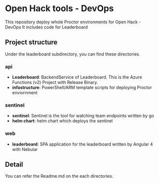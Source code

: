 # Open Hack tools - DevOps 

This repository deploy whole Proctor environments for Open Hack - DevOps
It includes code for Leaderboard

## Project structure

Under the leaderboard subdirectory, you can find these directories.

### api

* **Leaderboard**: BackendService of Leaderboard. This is the Azure Functions (v2) Project with Release Binary.
* **infastructure**: PowerShell/ARM template scripts for deploying Proctor enviornment

### sentinel

* **sentinel**: Sentinel is the tool for watching team endpoints written by go
* **helm chart**: helm chart which deploys the sentinel

### web 

* **leaderboard**: SPA application for the leaderboard written by Angular 4 with Nebular

## Detail

You can refer the Readme.md on the each directories. 